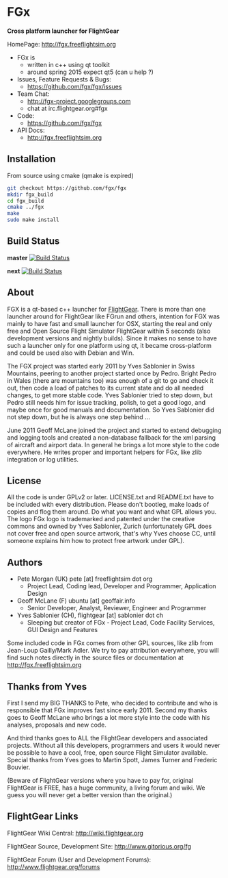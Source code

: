FGx 
========

**Cross platform launcher for FlightGear**

HomePage: http://fgx.freeflightsim.org 

* FGx is
  - written in c++ using qt toolkit 
  - around spring 2015 expect qt5 (can u help ?)
* Issues, Feature Requests & Bugs: 
  - https://github.com/fgx/fgx/issues
* Team Chat:
  * http://fgx-project.googlegroups.com
  * chat at irc.flightgear.org#fgx
* Code: 
  * https://github.com/fgx/fgx
* API Docs: 
  * http://fgx.freeflightsim.org 



Installation
--------------------------

From source using cmake (qmake is expired)

```bash
git checkout https://github.com/fgx/fgx
mkdir fgx_build
cd fgx_build
cmake ../fgx
make
sudo make install
```

Build Status
------------------------

**master**
[![Build Status](https://travis-ci.org/fgx/fgx.svg?branch=master)](https://travis-ci.org/fgx/fgx)

**next**
[![Build Status](https://travis-ci.org/fgx/fgx.svg?branch=next)](https://travis-ci.org/fgx/fgx)


About
--------------------------
FGX is a qt-based c++ launcher for [FlightGear](http://wiki.flightgear.org). There is more than one launcher around for FlightGear like FGrun and others, intention for FGX was mainly to have fast and small launcher for OSX, starting the real and only free and Open Source Flight Simulator FlightGear within 5 seconds (also development versions and nightly builds). Since it makes no sense to have such a launcher only for one platform using qt, it became cross-platform and could be used also with Debian and Win.

The FGX project was started early 2011 by Yves Sablonier in Swiss Mountains, peering to another project started once by Pedro. Bright Pedro in Wales (there are mountains too) was enough of a git to go and check it out, then code a load of patches to its current state and do all needed changes, to get more stable code. Yves Sablonier tried to step down, but Pedro still needs him for issue tracking, polish, to get a good logo, and maybe once for good manuals and documentation. So Yves Sablonier did not step down, but he is always one step behind ...

June 2011 Geoff McLane joined the project and started to extend debugging and logging tools and created a non-database fallback for the xml parsing of aircraft and airport data. In general he brings a lot more style to the code everywhere. He writes proper and important helpers for FGx, like zlib integration or log utilities.

License
------------------------
All the code is under GPLv2 or later. LICENSE.txt and README.txt have to be included with every distribution. Please don't bootleg, make loads of copies and flog them around. Do what you want and what GPL allows you. The logo FGx logo is trademarked and patented under the creative commons and owned by Yves Sablonier, Zurich (unfortunately GPL does not cover free and open source artwork, that's why Yves choose CC, until someone explains him how to protect free artwork under GPL).

Authors
-----------------------
* Pete Morgan (UK) pete [at] freeflightsim dot org
   * Project Lead, Coding lead, Developer and Programmer, Application Design
* Geoff McLane (F) ubuntu [at] geoffair.info
   * Senior Developer, Analyst, Reviewer, Engineer and Programmer
* Yves Sablonier (CH), flightgear [at] sablonier dot ch
   * Sleeping but creator of FGx -  Project Lead, Code Facility Services, GUI Design and Features
   
Some included code in FGx comes from other GPL sources, like zlib from Jean-Loup Gailly/Mark Adler. We try to pay attribution everywhere, you will find such notes directly in the source files or documentation at http://fgx.freeflightsim.org

Thanks from Yves
-------------------------------
First I send my BIG THANKS to Pete, who decided to contribute and who is responsible that FGx improves fast since early 2011. Second my thanks goes to Geoff McLane who brings a lot more style into the code with his analyses, proposals and new code.

And third thanks goes to ALL the FlightGear developers and associated projects. 
Without all this developers, programmers and users it would never be possible 
to have a cool, free, open source Flight Simulator available. 
Special thanks from Yves goes to Martin Spott, James Turner and Frederic Bouvier. 

(Beware of FlightGear versions where you have to pay for, original FlightGear is FREE, has a huge community, 
a living forum and wiki. We guess you will never get a better version than the original.)


FlightGear Links
-----------------------------------
FlightGear Wiki Central:
<http://wiki.flightgear.org>

FlightGear Source, Development Site: 
<http://www.gitorious.org/fg>

FlightGear Forum (User and Development Forums):
<http://www.flightgear.org/forums>


